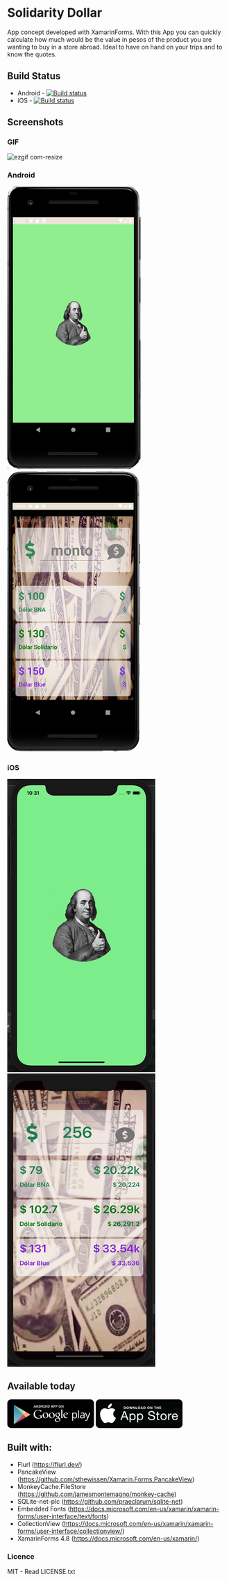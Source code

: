 # Solidarity Dollar
App concept developed with XamarinForms. With this App you can quickly calculate how much would be the value in pesos of the product you are wanting to buy in a store abroad. Ideal to have on hand on your trips and to know the quotes. </br>

## Build Status

* Android - [![Build status](https://build.appcenter.ms/v0.1/apps/bf7064d2-7f80-49d2-80f3-aebc5fec090c/branches/master/badge)](https://appcenter.ms)
* iOS - [![Build status](https://build.appcenter.ms/v0.1/apps/21ca93e2-e407-4baf-90ce-e4bcd784df0f/branches/master/badge)](https://appcenter.ms)

## Screenshots
### GIF
![ezgif com-resize](/assets/android-solidaritydollar.gif)

### Android
![liquors_android](/assets/ScreenShotAndroid-01.png)
![liquors_android_discover](/assets/ScreenShotAndroid-02.png)

### iOS
![](/assets/ScreenShotIOS-01.png) ![](/assets/ScreenShotIOS-02.png)

## Available today
[![](/assets/download-on-google-play.png)](https://play.google.com/store/apps/details?id=jextex.solidaritydollar)
[![](/assets/download-on-app-store.png)](https://apps.apple.com/ar/app/id1532770752)


## Built with:
- Flurl (https://flurl.dev/)
- PancakeView (https://github.com/sthewissen/Xamarin.Forms.PancakeView)
- MonkeyCache.FileStore (https://github.com/jamesmontemagno/monkey-cache)
- SQLite-net-plc (https://github.com/praeclarum/sqlite-net)
- Embedded Fonts (https://docs.microsoft.com/en-us/xamarin/xamarin-forms/user-interface/text/fonts)
- CollectionView (https://docs.microsoft.com/en-us/xamarin/xamarin-forms/user-interface/collectionview/)
- XamarinForms 4.8 (https://docs.microsoft.com/en-us/xamarin/)



### Licence
MIT - Read LICENSE.txt

